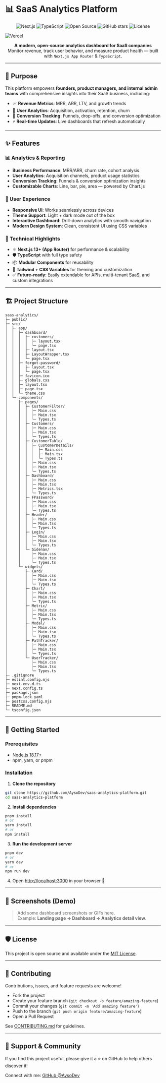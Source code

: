 # 📊 SaaS Analytics Platform

<p align="center">
  <img src="https://img.shields.io/badge/Next.js-13.0+-black?style=for-the-badge&logo=next.js" alt="Next.js">
  <img src="https://img.shields.io/badge/TypeScript-4.9+-blue?style=for-the-badge&logo=typescript" alt="TypeScript">
  <img src="https://img.shields.io/badge/Open%20Source-Yes-green?style=for-the-badge" alt="Open Source">
  <img src="https://img.shields.io/github/stars/AysoDev/saas-analytics?style=for-the-badge" alt="GitHub stars">
  <img src="https://img.shields.io/github/license/AysoDev/saas-analytics?style=for-the-badge" alt="License">
</p>

![Vercel](https://img.shields.io/badge/Deployed%20on-Vercel-black?style=for-the-badge&logo=vercel)

<p align="center">
  <strong>A modern, open-source analytics dashboard for SaaS companies</strong><br/>
  Monitor revenue, track user behavior, and measure product health — built with <code>Next.js App Router</code> & <code>TypeScript</code>.
</p>

---

## 🎯 Purpose

This platform empowers **founders, product managers, and internal admin teams** with comprehensive insights into their SaaS business, including:

- 📈 **Revenue Metrics**: MRR, ARR, LTV, and growth trends  
- 👥 **User Analytics**: Acquisition, activation, retention, churn  
- 🔄 **Conversion Tracking**: Funnels, drop-offs, and conversion optimization  
- ⚡ **Real-time Updates**: Live dashboards that refresh automatically  

---

## ✨ Features

### 📊 Analytics & Reporting
- **Business Performance**: MRR/ARR, churn rate, cohort analysis  
- **User Analytics**: Acquisition channels, product usage statistics  
- **Conversion Tracking**: Funnels & conversion optimization insights  
- **Customizable Charts**: Line, bar, pie, area — powered by Chart.js  

### 🎨 User Experience
- **Responsive UI**: Works seamlessly across devices  
- **Theme Support**: Light + dark mode out of the box  
- **Interactive Dashboard**: Drill-down analytics with smooth navigation  
- **Modern Design System**: Clean, consistent UI using CSS variables  

### 🔧 Technical Highlights
- ⚛️ **Next.js 13+ (App Router)** for performance & scalability  
- 🛡 **TypeScript** with full type safety  
- 📦 **Modular Components** for reusability  
- 🎨 **Tailwind + CSS Variables** for theming and customization  
- ✅ **Future-ready**: Easily extendable for APIs, multi-tenant SaaS, and custom integrations  

---

## 🏗️ Project Structure

```
saas-analytics/
├─ public/
├─ src/
│  ├─ app/
│  │  ├─ dashboard/
│  │  │  ├─ customers/
│  │  │  │  ├─ layout.tsx
│  │  │  │  └─ page.tsx
│  │  │  ├─ layout.tsx
│  │  │  ├─ LayoutWrapper.tsx
│  │  │  └─ page.tsx
│  │  ├─ forgot-password/
│  │  │  ├─ layout.tsx
│  │  │  └─ page.tsx
│  │  ├─ favicon.ico
│  │  ├─ globals.css
│  │  ├─ layout.tsx
│  │  ├─ page.tsx
│  │  └─ theme.css
│  └─ components/
│     ├─ pages/
│     │  ├─ CustomerFilter/
│     │  │  ├─ Main.css
│     │  │  ├─ Main.tsx
│     │  │  └─ Types.ts
│     │  ├─ Customers/
│     │  │  ├─ Main.css
│     │  │  ├─ Main.tsx
│     │  │  └─ Types.ts
│     │  ├─ CustomerTable/
│     │  │  ├─ CustomerDetails/
│     │  │  │  ├─ Main.css
│     │  │  │  ├─ Main.tsx
│     │  │  │  └─ Types.ts
│     │  │  ├─ Main.css
│     │  │  ├─ Main.tsx
│     │  │  └─ Types.ts
│     │  ├─ Dashboard/
│     │  │  ├─ Main.css
│     │  │  ├─ Main.tsx
│     │  │  ├─ Metrics.tsx
│     │  │  └─ Types.ts
│     │  ├─ FPassword/
│     │  │  ├─ Main.css
│     │  │  ├─ Main.tsx
│     │  │  └─ Types.ts
│     │  ├─ Header/
│     │  │  ├─ Main.css
│     │  │  ├─ Main.tsx
│     │  │  └─ Types.ts
│     │  ├─ Login/
│     │  │  ├─ Main.css
│     │  │  ├─ Main.tsx
│     │  │  └─ Types.ts
│     │  └─ Sidenav/
│     │     ├─ Main.css
│     │     ├─ Main.tsx
│     │     └─ Types.ts
│     └─ widgets/
│        ├─ Card/
│        │  ├─ Main.css
│        │  ├─ Main.tsx
│        │  └─ Types.ts
│        ├─ Chart/
│        │  ├─ Main.css
│        │  ├─ Main.tsx
│        │  └─ Types.ts
│        ├─ Metric/
│        │  ├─ Main.css
│        │  ├─ Main.tsx
│        │  └─ Types.ts
│        ├─ Modal/
│        │  ├─ Main.css
│        │  ├─ Main.tsx
│        │  └─ Types.ts
│        ├─ PathTracker/
│        │  ├─ Main.css
│        │  ├─ Main.tsx
│        │  └─ Types.ts
│        └─ UserTracker/
│           ├─ Main.css
│           ├─ Main.tsx
│           └─ Types.ts
├─ .gitignore
├─ eslint.config.mjs
├─ next-env.d.ts
├─ next.config.ts
├─ package.json
├─ pnpm-lock.yaml
├─ postcss.config.mjs
├─ README.md
└─ tsconfig.json
```

---

## 🚀 Getting Started

### Prerequisites
- [Node.js 18.17+](https://nodejs.org/)  
- npm, yarn, or pnpm  

### Installation

1. **Clone the repository**
```bash
git clone https://github.com/AysoDev/saas-analytics-platform.git
cd saas-analytics-platform
```

2. **Install dependencies**
```bash
pnpm install
# or
yarn install
# or
npm install
```

3. **Run the development server**
```bash
pnpm dev
# or
yarn dev
# or
npm run dev
```

4. Open [http://localhost:3000](http://localhost:3000) in your browser 🚀  

---

## 📸 Screenshots (Demo)

> Add some dashboard screenshots or GIFs here.  
> Example: **Landing page → Dashboard → Analytics detail view**.  

---

## 🛡 License
This project is open source and available under the [MIT License](LICENSE).  

---

## 🤝 Contributing

Contributions, issues, and feature requests are welcome!  
- Fork the project  
- Create your feature branch (`git checkout -b feature/amazing-feature`)  
- Commit your changes (`git commit -m 'Add amazing feature'`)  
- Push to the branch (`git push origin feature/amazing-feature`)  
- Open a Pull Request  

See [CONTRIBUTING.md](CONTRIBUTING.md) for guidelines.  

---

## 🌟 Support & Community

If you find this project useful, please give it a ⭐ on GitHub to help others discover it!  

Connect with me: [GitHub @AysoDev](https://github.com/AysoDev)  
